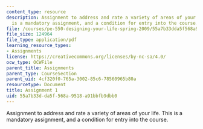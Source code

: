 ```yaml
---
content_type: resource
description: Assignment to address and rate a variety of areas of your life. This
  is a mandatory assignment, and a condition for entry into the course.
file: /courses/pe-550-designing-your-life-spring-2009/55a7b33dda5f568a9518a91bbfb9dbb0_MITPE_550iap09_s09_assn01_iap07.pdf
file_size: 124964
file_type: application/pdf
learning_resource_types:
- Assignments
license: https://creativecommons.org/licenses/by-nc-sa/4.0/
ocw_type: OCWFile
parent_title: Assignments
parent_type: CourseSection
parent_uid: 4cf320f0-765a-3002-85c6-78560965b80a
resourcetype: Document
title: Assignment 1
uid: 55a7b33d-da5f-568a-9518-a91bbfb9dbb0
---
```

Assignment to address and rate a variety of areas of your life. This is a mandatory assignment, and a condition for entry into the course.
